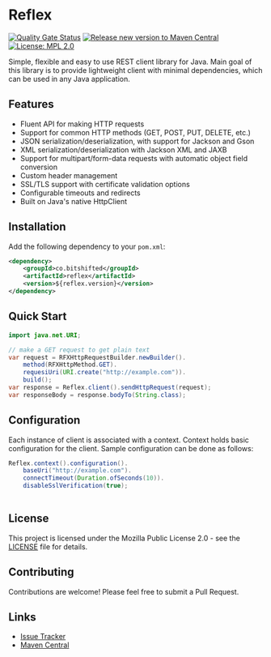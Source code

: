 # Reflex

[![Quality Gate Status](https://sonarcloud.io/api/project_badges/measure?project=bitshifted_reflex&metric=alert_status)](https://sonarcloud.io/summary/new_code?id=bitshifted_reflex)
[![Release new version to Maven Central](https://github.com/bitshifted/reflex/actions/workflows/build-pipeline.yml/badge.svg)](https://github.com/bitshifted/reflex/actions/workflows/build-pipeline.yml)
[![License: MPL 2.0](https://img.shields.io/badge/License-MPL_2.0-brightgreen.svg)](https://opensource.org/licenses/MPL-2.0)

Simple, flexible and easy to use REST client library for Java. Main goal of this library is to provide 
lightweight client with minimal dependencies, which can be used in any Java application.

## Features

- Fluent API for making HTTP requests
- Support for common HTTP methods (GET, POST, PUT, DELETE, etc.)
- JSON serialization/deserialization, with support for Jackson and Gson
- XML serialization/deserialization with Jackson XML and JAXB
- Support for multipart/form-data requests with automatic object field conversion
- Custom header management
- SSL/TLS support with certificate validation options
- Configurable timeouts and redirects
- Built on Java's native HttpClient

## Installation

Add the following dependency to your `pom.xml`:

```xml
<dependency>
    <groupId>co.bitshifted</groupId>
    <artifactId>reflex</artifactId>
    <version>${reflex.version}</version>
</dependency>
```

## Quick Start

```java
import java.net.URI;

// make a GET request to get plain text
var request = RFXHttpRequestBuilder.newBuilder().
    method(RFXHttpMethod.GET).
    requesiUri(URI.create("http://example.com")).
    build();
var response = Reflex.client().sendHttpRequest(request);
var responseBody = response.bodyTo(String.class);
```

## Configuration

Each instance of client is associated with a context. Context holds basic configuration for the client. 
Sample configuration can be done as follows:

```java
Reflex.context().configuration().
    baseUri("http://example.com").
    connectTimeout(Duration.ofSeconds(10)).
    disableSslVerification(true);
    
```

## License

This project is licensed under the Mozilla Public License 2.0 - see the [LICENSE](LICENSE) file for details.

## Contributing

Contributions are welcome! Please feel free to submit a Pull Request.

## Links

- [Issue Tracker](https://github.com/bitshifted/reflex/issues)
- [Maven Central](https://search.maven.org/search?q=g:co.bitshifted%20AND%20a:reflex)